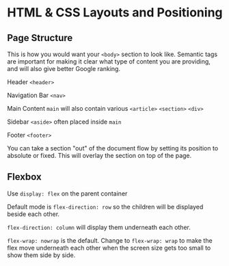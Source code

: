 # HTML & CSS Layouts and Positioning

## Page Structure

This is how you would want your `<body>` section to look like. Semantic tags are important for making it clear what type of content you are providing, and will also give better Google ranking.

Header `<header>`

Navigation Bar `<nav>`

Main Content `main` will also contain various `<article>` `<section>` `<div>`

Sidebar `<aside>` often placed inside `main`

Footer `<footer>`

You can take a section "out" of the document flow by setting its position to absolute or fixed. This will overlay the section on top of the page.

## Flexbox

Use `display: flex` on the parent container

Default mode is `flex-direction: row` so the children will be displayed beside each other.

`flex-direction: column` will display them underneath each other.

`flex-wrap: nowrap` is the default. Change to `flex-wrap: wrap` to make the flex move underneath each other when the screen size gets too small to show them side by side.
